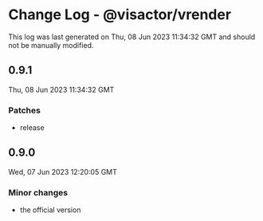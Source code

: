 # Change Log - @visactor/vrender

This log was last generated on Thu, 08 Jun 2023 11:34:32 GMT and should not be manually modified.

## 0.9.1
Thu, 08 Jun 2023 11:34:32 GMT

### Patches

- release

## 0.9.0
Wed, 07 Jun 2023 12:20:05 GMT

### Minor changes

- the official version

